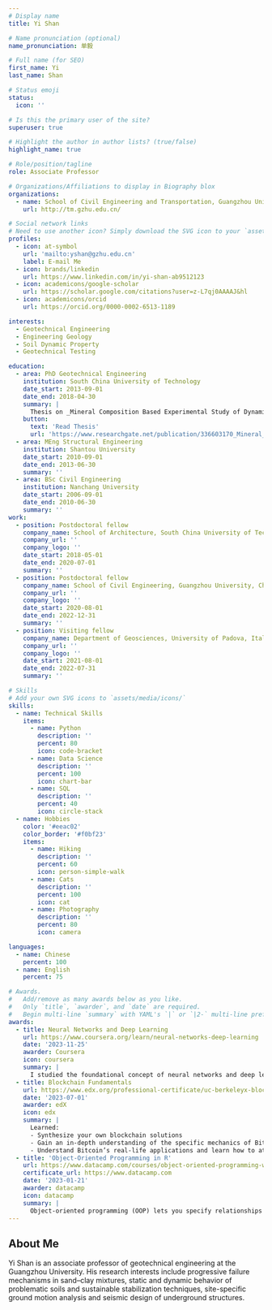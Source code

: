```yaml
---
# Display name
title: Yi Shan

# Name pronunciation (optional)
name_pronunciation: 单毅

# Full name (for SEO)
first_name: Yi
last_name: Shan

# Status emoji
status:
  icon: ''

# Is this the primary user of the site?
superuser: true

# Highlight the author in author lists? (true/false)
highlight_name: true

# Role/position/tagline
role: Associate Professor

# Organizations/Affiliations to display in Biography blox
organizations:
  - name: School of Civil Engineering and Transportation, Guangzhou University
    url: http://tm.gzhu.edu.cn/

# Social network links
# Need to use another icon? Simply download the SVG icon to your `assets/media/icons/` folder.
profiles:
  - icon: at-symbol
    url: 'mailto:yshan@gzhu.edu.cn'
    label: E-mail Me
  - icon: brands/linkedin
    url: https://www.linkedin.com/in/yi-shan-ab9512123
  - icon: academicons/google-scholar
    url: https://scholar.google.com/citations?user=z-L7qj0AAAAJ&hl
  - icon: academicons/orcid
    url: https://orcid.org/0000-0002-6513-1189

interests:
  - Geotechnical Engineering
  - Engineering Geology
  - Soil Dynamic Property
  - Geotechnical Testing

education:
  - area: PhD Geotechnical Engineering
    institution: South China University of Technology
    date_start: 2013-09-01
    date_end: 2018-04-30
    summary: |
      Thesis on _Mineral Composition Based Experimental Study of Dynamic Behaviors of Quaternary Marine Fine-grained Soil in the Typical Estuary Deltas of Guangdong_. Supervised by [Prof Haihong Mo](https://www2.scut.edu.cn/jtxy/2012/1207/c1889a37029/page.htm). 
    button:
      text: 'Read Thesis'
      url: 'https://www.researchgate.net/publication/336603170_Mineral_Composition_Based_Experimental_Study_of_Dynamic_Behaviors_of_Quaternary_Marine_Fine-grained_Soil_in_the_Typical_Estuary_Deltas_of_Guangdong?_sg%5B0%5D=A5UIx9B6nTA9zz49fh69yG8WVJQMqddGabIoXyStUlfg9mkY8MBkIKD3BtF23069Rea319-I25lFM4rxLQtfyN27HfXgdiHaDU4Zo_Z9.PafG_TXlVAxLua74OII0IzK1ZvnWTx6HByekBfh5VHJkMmdeadi9IDbQjF38sV3iqjUeaVDEnID2hIkvdMcy8g&_tp=eyJjb250ZXh0Ijp7ImZpcnN0UGFnZSI6InByb2ZpbGUiLCJwYWdlIjoicHJvZmlsZSIsInBvc2l0aW9uIjoicGFnZUNvbnRlbnQifX0'
  - area: MEng Structural Engineering
    institution: Shantou University
    date_start: 2010-09-01
    date_end: 2013-06-30
    summary: ''
  - area: BSc Civil Engineering
    institution: Nanchang University
    date_start: 2006-09-01
    date_end: 2010-06-30
    summary: ''
work:
  - position: Postdoctoral fellow
    company_name: School of Architecture, South China University of Technology, China
    company_url: ''
    company_logo: ''
    date_start: 2018-05-01
    date_end: 2020-07-01
    summary: ''
  - position: Postdoctoral fellow
    company_name: School of Civil Engineering, Guangzhou University, China
    company_url: ''
    company_logo: ''
    date_start: 2020-08-01
    date_end: 2022-12-31
    summary: ''
  - position: Visiting fellow
    company_name: Department of Geosciences, University of Padova, Italy
    company_url: ''
    company_logo: ''
    date_start: 2021-08-01
    date_end: 2022-07-31
    summary: ''

# Skills
# Add your own SVG icons to `assets/media/icons/`
skills:
  - name: Technical Skills
    items:
      - name: Python
        description: ''
        percent: 80
        icon: code-bracket
      - name: Data Science
        description: ''
        percent: 100
        icon: chart-bar
      - name: SQL
        description: ''
        percent: 40
        icon: circle-stack
  - name: Hobbies
    color: '#eeac02'
    color_border: '#f0bf23'
    items:
      - name: Hiking
        description: ''
        percent: 60
        icon: person-simple-walk
      - name: Cats
        description: ''
        percent: 100
        icon: cat
      - name: Photography
        description: ''
        percent: 80
        icon: camera

languages:
  - name: Chinese
    percent: 100
  - name: English
    percent: 75

# Awards.
#   Add/remove as many awards below as you like.
#   Only `title`, `awarder`, and `date` are required.
#   Begin multi-line `summary` with YAML's `|` or `|2-` multi-line prefix and indent 2 spaces below.
awards:
  - title: Neural Networks and Deep Learning
    url: https://www.coursera.org/learn/neural-networks-deep-learning
    date: '2023-11-25'
    awarder: Coursera
    icon: coursera
    summary: |
      I studied the foundational concept of neural networks and deep learning. By the end, I was familiar with the significant technological trends driving the rise of deep learning; build, train, and apply fully connected deep neural networks; implement efficient (vectorized) neural networks; identify key parameters in a neural network’s architecture; and apply deep learning to your own applications.
  - title: Blockchain Fundamentals
    url: https://www.edx.org/professional-certificate/uc-berkeleyx-blockchain-fundamentals
    date: '2023-07-01'
    awarder: edX
    icon: edx
    summary: |
      Learned:
      - Synthesize your own blockchain solutions
      - Gain an in-depth understanding of the specific mechanics of Bitcoin
      - Understand Bitcoin’s real-life applications and learn how to attack and destroy Bitcoin, Ethereum, smart contracts and Dapps, and alternatives to Bitcoin’s Proof-of-Work consensus algorithm
  - title: 'Object-Oriented Programming in R'
    url: https://www.datacamp.com/courses/object-oriented-programming-with-s3-and-r6-in-r
    certificate_url: https://www.datacamp.com
    date: '2023-01-21'
    awarder: datacamp
    icon: datacamp
    summary: |
      Object-oriented programming (OOP) lets you specify relationships between functions and the objects that they can act on, helping you manage complexity in your code. This is an intermediate level course, providing an introduction to OOP, using the S3 and R6 systems. S3 is a great day-to-day R programming tool that simplifies some of the functions that you write. R6 is especially useful for industry-specific analyses, working with web APIs, and building GUIs.
---
```


## About Me

Yi Shan is an associate professor of geotechnical engineering at the Guangzhou University. His research interests include progressive failure mechanisms in sand–clay mixtures, static and dynamic behavior of problematic soils and sustainable stabilization techniques, site-specific ground motion analysis and seismic design of underground structures.
